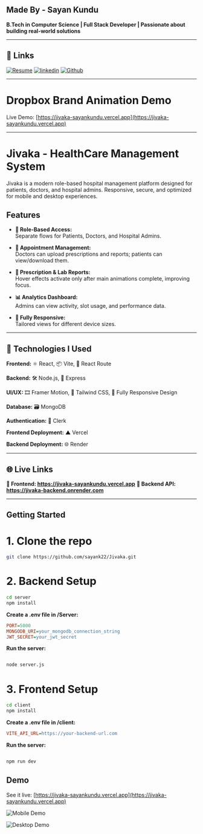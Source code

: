 ## Made By - Sayan Kundu

**B.Tech in Computer Science | Full Stack Developer | Passionate about building real-world solutions**

---

## 🔗 Links
[![Resume](https://img.shields.io/badge/my_portfolio-000?style=for-the-badge&logo=ko-fi&logoColor=white)](https://drive.google.com/file/d/1Mhn6U396WW0DiciBdBbsP2eJP5P9CSg4/view?usp=drive_link)
[![linkedin](https://img.shields.io/badge/linkedin-0A66C2?style=for-the-badge&logo=linkedin&logoColor=white)](https://www.linkedin.com/in/sayan-kundu-70b5442b6/)
[![Github](https://img.shields.io/badge/twitter-1DA1F2?style=for-the-badge&logo=twitter&logoColor=white)](https://github.com/sayank22)

---

# Dropbox Brand Animation Demo

Live Demo: [https://jivaka-sayankundu.vercel.app](https://jivaka-sayankundu.vercel.app)

---

# Jivaka - HealthCare Management System

Jivaka is a modern role-based hospital management platform designed for patients, doctors, and hospital admins. Responsive, secure, and optimized for mobile and desktop experiences.

## Features

- **🔐 Role-Based Access:**  
Separate flows for Patients, Doctors, and Hospital Admins.

- **📅 Appointment Management:**  
  Doctors can upload prescriptions and reports; patients can view/download them.

- **💊 Prescription & Lab Reports:**  
  Hover effects activate only after main animations complete, improving focus.

- **📊 Analytics Dashboard:**  
  Admins can view activity, slot usage, and performance data.

- **📱 Fully Responsive:**  
  Tailored views for different device sizes.


---

## 🚀 Technologies I Used

**Frontend:**
 ⚛️ React, 📦 Vite, 📍 React Route

**Backend:**
 🛠️ Node.js, 🚀 Express

**UI/UX:** 
🎞️ Framer Motion, 🎨 Tailwind CSS, 📱 Fully Responsive Design

**Database:** 
🗃️ MongoDB

**Authentication:**
 🔐 Clerk

**Frontend Deployment:**
 ▲ Vercel

**Backend Deployment:**
 🌐 Render

---

## 🌐 Live Links

**🔗 Frontend: https://jivaka-sayankundu.vercel.app**
**🔗 Backend API: https://jivaka-backend.onrender.com**

---


## Getting Started

# 1. Clone the repo
   ```bash
   git clone https://github.com/sayank22/Jivaka.git
   ```

# 2. Backend Setup
   ```bash
  cd server
npm install

   ```
**Create a .env file in /Server:**
```ini
PORT=5000
MONGODB_URI=your_mongodb_connection_string
JWT_SECRET=your_jwt_secret

```
**Run the server:**
```bash

node server.js

```

# 3. Frontend Setup
   ```bash
  cd client
npm install

   ```
**Create a .env file in /client:**
```ini
VITE_API_URL=https://your-backend-url.com

```
**Run the server:**
```bash

npm run dev

```

## Demo

See it live: [https://jivaka-sayankundu.vercel.app](https://jivaka-sayankundu.vercel.app)

![Mobile Demo](client/src/assets/images/image-2.jpg)

![Desktop Demo](client/rc/assets/images/image-1.png)